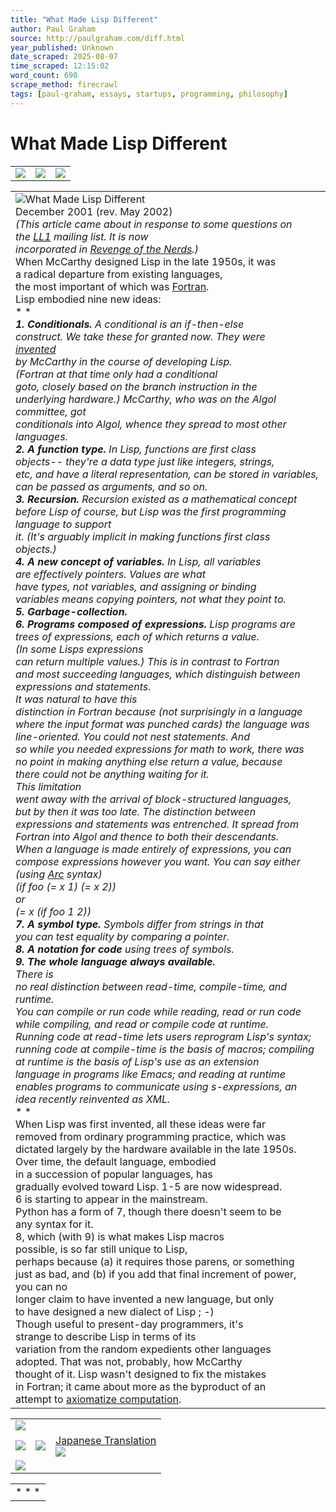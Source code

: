 ```yaml
---
title: "What Made Lisp Different"
author: Paul Graham
source: http://paulgraham.com/diff.html
year_published: Unknown
date_scraped: 2025-08-07
time_scraped: 12:15:02
word_count: 690
scrape_method: firecrawl
tags: [paul-graham, essays, startups, programming, philosophy]
---
```


# What Made Lisp Different

|     |     |     |
| --- | --- | --- |
| ![](https://s.turbifycdn.com/aah/paulgraham/essays-5.gif) | ![](https://sep.turbifycdn.com/ca/Img/trans_1x1.gif) | [![](https://s.turbifycdn.com/aah/paulgraham/essays-6.gif)](https://paulgraham.com/index.html)

|     |
| --- |
| ![What Made Lisp Different](https://s.turbifycdn.com/aah/paulgraham/what-made-lisp-different-2.gif)<br>December 2001 (rev. May 2002)<br>_(This article came about in response to some questions on_<br>_the [LL1](http://ll1.mit.edu/) mailing list. It is now_<br>_incorporated in [Revenge of the Nerds](https://paulgraham.com/icad.html).)_<br>When McCarthy designed Lisp in the late 1950s, it was<br>a radical departure from existing languages,<br>the most important of which was [Fortran](https://paulgraham.com/history.html).<br>Lisp embodied nine new ideas:<br>* * *<br> **1\. Conditionals.** A conditional is an if-then-else<br>construct. We take these for granted now. They were <br>[invented](http://www-formal.stanford.edu/jmc/history/lisp/node2.html)<br>by McCarthy in the course of developing Lisp. <br>(Fortran at that time only had a conditional<br>goto, closely based on the branch instruction in the <br>underlying hardware.) McCarthy, who was on the Algol committee, got<br>conditionals into Algol, whence they spread to most other<br>languages.<br>**2\. A function type.** In Lisp, functions are first class <br>objects-- they're a data type just like integers, strings,<br>etc, and have a literal representation, can be stored in variables,<br>can be passed as arguments, and so on.<br>**3\. Recursion.** Recursion existed as a mathematical concept<br>before Lisp of course, but Lisp was the first programming language to support<br>it. (It's arguably implicit in making functions first class<br>objects.)<br>**4\. A new concept of variables.** In Lisp, all variables<br>are effectively pointers. Values are what<br>have types, not variables, and assigning or binding<br>variables means copying pointers, not what they point to.<br>**5\. Garbage-collection.**<br>**6\. Programs composed of expressions.** Lisp programs are <br>trees of expressions, each of which returns a value. <br>(In some Lisps expressions<br>can return multiple values.) This is in contrast to Fortran<br>and most succeeding languages, which distinguish between<br>expressions and statements.<br>It was natural to have this<br>distinction in Fortran because (not surprisingly in a language<br>where the input format was punched cards) the language was<br>line-oriented. You could not nest statements. And<br>so while you needed expressions for math to work, there was<br>no point in making anything else return a value, because<br>there could not be anything waiting for it.<br>This limitation<br>went away with the arrival of block-structured languages,<br>but by then it was too late. The distinction between<br>expressions and statements was entrenched. It spread from <br>Fortran into Algol and thence to both their descendants.<br>When a language is made entirely of expressions, you can<br>compose expressions however you want. You can say either<br>(using [Arc](https://paulgraham.com/arc.html) syntax)<br>(if foo (= x 1) (= x 2))<br>or<br>(= x (if foo 1 2))<br>**7\. A symbol type.** Symbols differ from strings in that<br>you can test equality by comparing a pointer.<br>**8\. A notation for code** using trees of symbols.<br>**9\. The whole language always available.** <br>There is<br>no real distinction between read-time, compile-time, and runtime.<br>You can compile or run code while reading, read or run code<br>while compiling, and read or compile code at runtime.<br>Running code at read-time lets users reprogram Lisp's syntax;<br>running code at compile-time is the basis of macros; compiling<br>at runtime is the basis of Lisp's use as an extension<br>language in programs like Emacs; and reading at runtime<br>enables programs to communicate using s-expressions, an<br>idea recently reinvented as XML.<br>* * *<br>When Lisp was first invented, all these ideas were far<br>removed from ordinary programming practice, which was<br>dictated largely by the hardware available in the late 1950s.<br>Over time, the default language, embodied<br>in a succession of popular languages, has<br>gradually evolved toward Lisp. 1-5 are now widespread.<br>6 is starting to appear in the mainstream.<br>Python has a form of 7, though there doesn't seem to be<br>any syntax for it. <br>8, which (with 9) is what makes Lisp macros<br>possible, is so far still unique to Lisp,<br>perhaps because (a) it requires those parens, or something <br>just as bad, and (b) if you add that final increment of power, <br>you can no <br>longer claim to have invented a new language, but only<br>to have designed a new dialect of Lisp ; -)<br>Though useful to present-day programmers, it's<br>strange to describe Lisp in terms of its<br>variation from the random expedients other languages<br>adopted. That was not, probably, how McCarthy<br>thought of it. Lisp wasn't designed to fix the mistakes<br>in Fortran; it came about more as the byproduct of an<br>attempt to [axiomatize computation](https://paulgraham.com/rootsoflisp.html). |

|     |     |     |
| --- | --- | --- |
| ![](https://sep.turbifycdn.com/ca/Img/trans_1x1.gif) |
| ![](https://s.turbifycdn.com/aah/paulgraham/serious-2.gif) | ![](https://sep.turbifycdn.com/ca/Img/trans_1x1.gif) | [Japanese Translation](http://d.hatena.ne.jp/lionfan/20070217)<br>![](https://sep.turbifycdn.com/ca/Img/trans_1x1.gif) |
| ![](https://sep.turbifycdn.com/ca/Img/trans_1x1.gif) |

|     |
| --- |
| * * * | |
